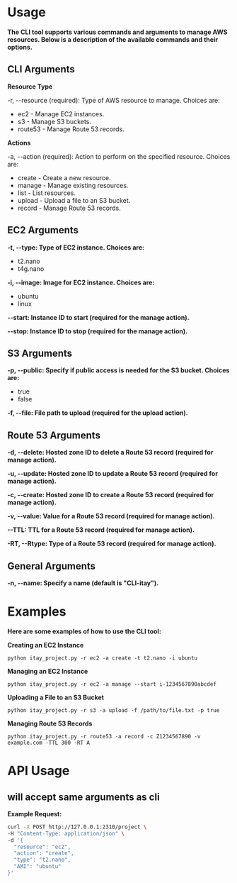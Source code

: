 # Usage
**The CLI tool supports various commands and arguments to manage AWS resources. Below is a description of the available commands and their options.**

## CLI Arguments
**Resource Type**

-r, --resource (required): Type of AWS resource to manage. Choices are:
- ec2 - Manage EC2 instances.
- s3 - Manage S3 buckets.
- route53 - Manage Route 53 records.

**Actions**

-a, --action (required): Action to perform on the specified resource. Choices are:
- create - Create a new resource.
- manage - Manage existing resources.
- list - List resources.
- upload - Upload a file to an S3 bucket.
- record - Manage Route 53 records.

## EC2 Arguments
**-t, --type: Type of EC2 instance. Choices are:**

- t2.nano
- t4g.nano

**-i, --image: Image for EC2 instance. Choices are:**

- ubuntu
- linux

**--start: Instance ID to start (required for the manage action).**

**--stop: Instance ID to stop (required for the manage action).**

## S3 Arguments
**-p, --public: Specify if public access is needed for the S3 bucket. Choices are:**

- true
- false

**-f, --file: File path to upload (required for the upload action).**

## Route 53 Arguments
**-d, --delete: Hosted zone ID to delete a Route 53 record (required for manage action).**

**-u, --update: Hosted zone ID to update a Route 53 record (required for manage action).**

**-c, --create: Hosted zone ID to create a Route 53 record (required for manage action).**

**-v, --value: Value for a Route 53 record (required for manage action).**

**--TTL: TTL for a Route 53 record (required for manage action).**

**-RT, --Rtype: Type of a Route 53 record (required for manage action).**

## General Arguments
**-n, --name: Specify a name (default is "CLI-itay").**

# Examples
**Here are some examples of how to use the CLI tool:**

**Creating an EC2 Instance**
```
python itay_project.py -r ec2 -a create -t t2.nano -i ubuntu
```
**Managing an EC2 Instance**
```
python itay_project.py -r ec2 -a manage --start i-1234567890abcdef
```
**Uploading a File to an S3 Bucket**
```
python itay_project.py -r s3 -a upload -f /path/to/file.txt -p true
```
**Managing Route 53 Records**
```
python itay_project.py -r route53 -a record -c Z1234567890 -v example.com -TTL 300 -RT A
```

# API Usage
## will accept same arguments as cli
 **Example Request:**
  ```bash
  curl -X POST http://127.0.0.1:2310/project \
  -H "Content-Type: application/json" \
  -d '{
    "resource": "ec2",
    "action": "create",
    "type": "t2.nano",
    "AMI": "ubuntu"
  }'




